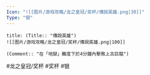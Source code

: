 ```yaml
---
Icon: "![[图片/游戏攻略/龙之皇冠/奖杯/傳說英雄.png|30]]"
Type: "银"
---
```

```ad-common-silver-trophy
title: (Title:: "傳說英雄")
![[图片/游戏攻略/龙之皇冠/奖杯/傳說英雄.png|100]]

(Comment:: "在「地獄」難度下於4分鐘內擊敗上古巨龍")
```

#龙之皇冠/奖杯 #奖杯 #银
